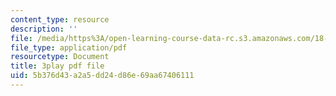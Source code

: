 ```yaml
---
content_type: resource
description: ''
file: /media/https%3A/open-learning-course-data-rc.s3.amazonaws.com/18-06-linear-algebra-spring-2010/5b376d43a2a5dd24d86e69aa67406111_VqP2tREMvt0.pdf
file_type: application/pdf
resourcetype: Document
title: 3play pdf file
uid: 5b376d43-a2a5-dd24-d86e-69aa67406111
---
```

